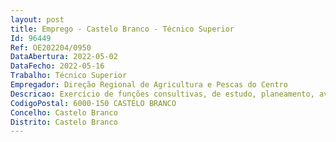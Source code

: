 ```yaml
--- 
layout: post
title: Emprego - Castelo Branco - Técnico Superior
Id: 96449
Ref: OE202204/0950
DataAbertura: 2022-05-02
DataFecho: 2022-05-16
Trabalho: Técnico Superior
Empregador: Direção Regional de Agricultura e Pescas do Centro
Descricao: Exercício de funções consultivas, de estudo, planeamento, avaliação e aplicação de métodos e processos de natureza técnica no âmbito das tarefas de gestão de projetos cofinanciados, gestão orçamental e financeira.
CodigoPostal: 6000-150 CASTELO BRANCO
Concelho: Castelo Branco
Distrito: Castelo Branco
--- 
```

